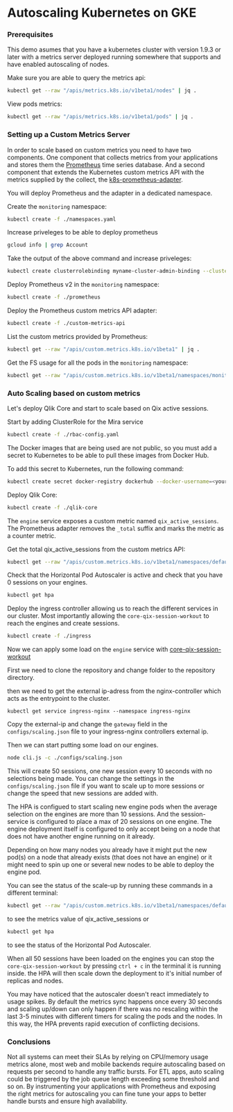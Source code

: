 # Autoscaling Kubernetes on GKE

### Prerequisites

This demo asumes that you have a kubernetes cluster with version 1.9.3 or later with a metrics server deployed running somewhere that supports and have enabled autoscaling of nodes.

Make sure you are able to query the metrics api: 

```bash
kubectl get --raw "/apis/metrics.k8s.io/v1beta1/nodes" | jq .
```

View pods metrics:

```bash
kubectl get --raw "/apis/metrics.k8s.io/v1beta1/pods" | jq .
```


### Setting up a Custom Metrics Server 

In order to scale based on custom metrics you need to have two components. 
One component that collects metrics from your applications and stores them the [Prometheus](https://prometheus.io) time series database.
And a second component that extends the Kubernetes custom metrics API with the metrics supplied by the collect, the [k8s-prometheus-adapter](https://github.com/DirectXMan12/k8s-prometheus-adapter).

You will deploy Prometheus and the adapter in a dedicated namespace. 

Create the `monitoring` namespace:

```bash
kubectl create -f ./namespaces.yaml
```

Increase priveleges to be able to deploy prometheus
```bash
gcloud info | grep Account
```

Take the output of the above command and increase priveleges: 

```bash
kubectl create clusterrolebinding myname-cluster-admin-binding --clusterrole=cluster-admin --user=<ACCOUNT FROM ABOVE>
```

Deploy Prometheus v2 in the `monitoring` namespace:

```bash
kubectl create -f ./prometheus
```

Deploy the Prometheus custom metrics API adapter:

```bash
kubectl create -f ./custom-metrics-api
```

List the custom metrics provided by Prometheus:

```bash
kubectl get --raw "/apis/custom.metrics.k8s.io/v1beta1" | jq .
```

Get the FS usage for all the pods in the `monitoring` namespace:

```bash
kubectl get --raw "/apis/custom.metrics.k8s.io/v1beta1/namespaces/monitoring/pods/*/fs_usage_bytes" | jq .
```

### Auto Scaling based on custom metrics

Let's deploy Qlik Core and start to scale based on Qix active sessions.

Start by adding ClusterRole for the Mira service
```bash
kubectl create -f ./rbac-config.yaml
```

The Docker images that are being used are not public, so you must add a secret to Kubernetes to be able to pull these images from Docker Hub.

To add this secret to Kubernetes, run the following command:

```bash
kubectl create secret docker-registry dockerhub --docker-username=<your-name> --docker-password=<your-password> --docker-email=<your-email>
```
Deploy Qlik Core:
```bash
kubectl create -f ./qlik-core
```

The `engine` service exposes a custom metric named `qix_active_sessions`. 
The Prometheus adapter removes the `_total` suffix and marks the metric as a counter metric.

Get the total qix_active_sessions from the custom metrics API:

```bash
kubectl get --raw "/apis/custom.metrics.k8s.io/v1beta1/namespaces/default/pods/*/qix_active_sessions" | jq .
```

Check that the Horizontal Pod Autoscaler is active and check that you have 0 sessions on your engines.

```bash
kubectl get hpa
```

Deploy the ingress controller allowing us to reach the different services in our cluster. Most importantly allowing the `core-qix-session-workout`
to reach the engines and create sessions.

```bash
kubectl create -f ./ingress
```

Now we can apply some load on the `engine` service with [core-qix-session-workout](https://github.com/qlik-oss/core-qix-session-workout)

First we need to clone the repository and change folder to the repository directory.

then we need to get the external ip-adress from the nginx-controller which acts as the entrypoint to the cluster.

```
kubectl get service ingress-nginx --namespace ingress-nginx
```

Copy the external-ip and change the `gateway` field in the `configs/scaling.json` file to your ingress-nginx controllers external ip.

Then we can start putting some load on our engines.

```bash
node cli.js -c ./configs/scaling.json
```

This will create 50 sessions, one new session every 10 seconds with no selections being made. You can change the settings in the `configs/scaling.json` file if you want to scale up to more sessions or change the speed that new sessions are added with.

The HPA is configued to start scaling new engine pods when the average selection on the engines are more than 10 sessions. And the session-service is configured to place a max of 20 sessions on one engine. The engine deployment itself is configured to only accept being on a node that does not have another engine running on it already.

Depending on how many nodes you already have it might put the new pod(s) on a node that already exists (that does not have an engine) or it might need to spin up one or several new nodes to be able to deploy the engine pod.

You can see the status of the scale-up by running these commands in a different terminal:

```bash
kubectl get --raw "/apis/custom.metrics.k8s.io/v1beta1/namespaces/default/pods/*/qix_active_sessions"
```
to see the metrics value of qix_active_sessions or 

```bash
kubectl get hpa
```

to see the status of the Horizontal Pod Autoscaler.

When all 50 sessions have been loaded on the engines you can stop the `core-qix-session-workout` by pressing `ctrl + c` in the terminal it is running inside.
the HPA will then scale down the deployment to it's initial number of replicas and nodes.

You may have noticed that the autoscaler doesn't react immediately to usage spikes. 
By default the metrics sync happens once every 30 seconds and scaling up/down can 
only happen if there was no rescaling within the last 3-5 minutes with different timers for scaling the pods and the nodes. 
In this way, the HPA prevents rapid execution of conflicting decisions.

### Conclusions

Not all systems can meet their SLAs by relying on CPU/memory usage metrics alone, most web and mobile 
backends require autoscaling based on requests per second to handle any traffic bursts. 
For ETL apps, auto scaling could be triggered by the job queue length exceeding some threshold and so on. 
By instrumenting your applications with Prometheus and exposing the right metrics for autoscaling you can 
fine tune your apps to better handle bursts and ensure high availability.
